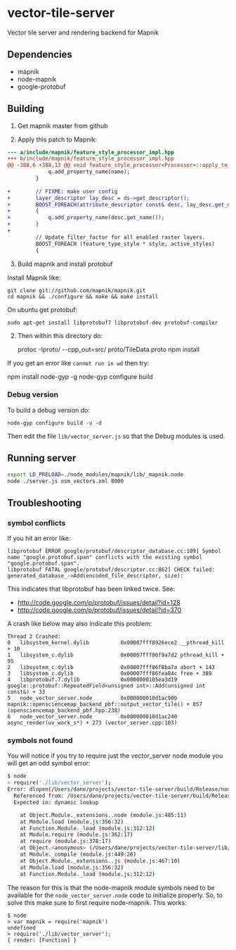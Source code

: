 vector-tile-server
==================

Vector tile server and rendering backend for Mapnik


## Dependencies

* mapnik
* node-mapnik
* google-protobuf


## Building

1) Get mapnik master from github

2) Apply this patch to Mapnik:

```diff
--- a/include/mapnik/feature_style_processor_impl.hpp
+++ b/include/mapnik/feature_style_processor_impl.hpp
@@ -388,6 +388,13 @@ void feature_style_processor<Processor>::apply_to_layer(layer const& lay, Proces
             q.add_property_name(name);
         }
 
+        // FIXME: make user config
+        layer_descriptor lay_desc = ds->get_descriptor();
+        BOOST_FOREACH(attribute_descriptor const& desc, lay_desc.get_descriptors())
+        {
+            q.add_property_name(desc.get_name());
+        }
+
         // Update filter_factor for all enabled raster layers.
         BOOST_FOREACH (feature_type_style * style, active_styles)
         {
```

3) Build mapnik and install protobuf

Install Mapnik like:

    git clone git://github.com/mapnik/mapnik.git
    cd mapnik && ./configure && make && make install

On ubuntu get protobuf:

    sudo apt-get install libprotobuf7 libprotobuf-dev protobuf-compiler
    
2) Then within this directory do:

    protoc -Iproto/ --cpp_out=src/ proto/TileData.proto
    npm install


If you get an error like `cannot run in wd` then try:

   npm install node-gyp -g
   node-gyp configure build

### Debug version

To build a debug version do:

    node-gyp configure build -v -d

Then edit the file `lib/vector_server.js` so that the Debug modules is used.


## Running server

```bash
export LD_PRELOAD=./node_modules/mapnik/lib/_mapnik.node
node ./server.js osm_vectors.xml 8000
```


## Troubleshooting

### symbol conflicts

If you hit an error like:

```
libprotobuf ERROR google/protobuf/descriptor_database.cc:109] Symbol name "google.protobuf.span" conflicts with the existing symbol "google.protobuf.span".
libprotobuf FATAL google/protobuf/descriptor.cc:862] CHECK failed: generated_database_->Add(encoded_file_descriptor, size):
```

This indicates that libprotobuf has been linked twice. See:

 - http://code.google.com/p/protobuf/issues/detail?id=128
 - http://code.google.com/p/protobuf/issues/detail?id=370

A crash like below may also indicate this problem:

```
Thread 2 Crashed:
0   libsystem_kernel.dylib        	0x00007fff8926ece2 __pthread_kill + 10
1   libsystem_c.dylib             	0x00007fff86f9a7d2 pthread_kill + 95
2   libsystem_c.dylib             	0x00007fff86f8ba7a abort + 143
3   libsystem_c.dylib             	0x00007fff86fea84c free + 389
4   libprotobuf.7.dylib           	0x0000000105ea3d19 google::protobuf::RepeatedField<unsigned int>::Add(unsigned int const&) + 33
5   node_vector_server.node       	0x000000010d1ac90b mapnik::opensciencemap_backend_pbf::output_vector_tile() + 857 (opensciencemap_backend_pbf.hpp:238)
6   node_vector_server.node       	0x000000010d1ac240 async_render(uv_work_s*) + 273 (vector_server.cpp:103)
```

### symbols not found

You will notice if you try to require just the vector_server
node module you will get an odd symbol error:

```sh
$ node
> require('./lib/vector_server');
Error: dlopen(/Users/dane/projects/vector-tile-server/build/Release/node_vector_server.node, 1): Symbol not found: __ZN3Map11constructorE
  Referenced from: /Users/dane/projects/vector-tile-server/build/Release/node_vector_server.node
  Expected in: dynamic lookup

    at Object.Module._extensions..node (module.js:485:11)
    at Module.load (module.js:356:32)
    at Function.Module._load (module.js:312:12)
    at Module.require (module.js:362:17)
    at require (module.js:378:17)
    at Object.<anonymous> (/Users/dane/projects/vector-tile-server/lib/vector_server.js:1:103)
    at Module._compile (module.js:449:26)
    at Object.Module._extensions..js (module.js:467:10)
    at Module.load (module.js:356:32)
    at Function.Module._load (module.js:312:12)
```

The reason for this is that the node-mapnik module symbols need to be available for
the `node_vector_server.node` code to initialize properly. So, to solve this make sure
to first require node-mapnik. This works:

```
$ node
> var mapnik = require('mapnik')
undefined
> require('./lib/vector_server');
{ render: [Function] }
```

